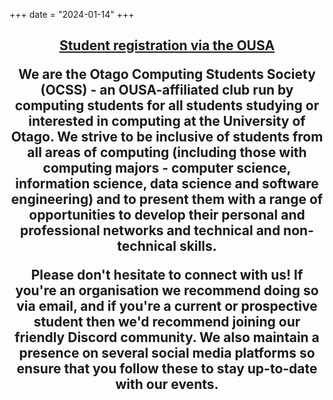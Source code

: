 +++
date = "2024-01-14"
+++
<h2 style="text-align: center;"><a href = "https://www.ousa.org.nz/clubsandsocs/clubs/clubs-list/otago-computing-students-society">Student registration via the OUSA</a></p>

We are the Otago Computing Students Society (OCSS) - an OUSA-affiliated club run by computing students for all students studying or interested in computing at the University of Otago. We strive to be inclusive of students from all areas of computing (including those with computing majors - computer science, information science, data science and software engineering) and to present them with a range of opportunities to develop their personal and professional networks and technical and non-technical skills.

Please don't hesitate to connect with us! If you're an organisation we recommend doing so via email, and if you're a current or prospective student then we'd recommend joining our friendly Discord community. We also maintain a presence on several social media platforms so ensure that you follow these to stay up-to-date with our events.
